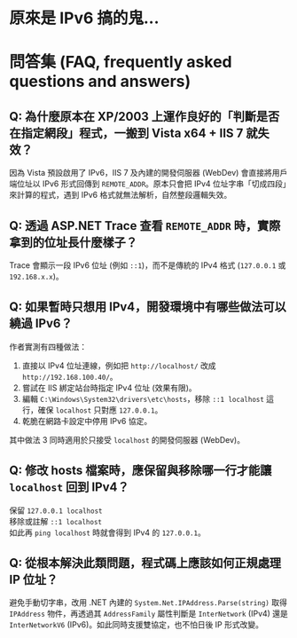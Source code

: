 # 原來是 IPv6 搞的鬼...

# 問答集 (FAQ, frequently asked questions and answers)

## Q: 為什麼原本在 XP/2003 上運作良好的「判斷是否在指定網段」程式，一搬到 Vista x64 + IIS 7 就失效？
因為 Vista 預設啟用了 IPv6，IIS 7 及內建的開發伺服器 (WebDev) 會直接將用戶端位址以 IPv6 形式回傳到 `REMOTE_ADDR`。原本只會把 IPv4 位址字串「切成四段」來計算的程式，遇到 IPv6 格式就無法解析，自然整段邏輯失效。

## Q: 透過 ASP.NET Trace 查看 `REMOTE_ADDR` 時，實際拿到的位址長什麼樣子？
Trace 會顯示一段 IPv6 位址 (例如 `::1`)，而不是傳統的 IPv4 格式 (`127.0.0.1` 或 `192.168.x.x`)。

## Q: 如果暫時只想用 IPv4，開發環境中有哪些做法可以繞過 IPv6？
作者實測有四種做法：
1. 直接以 IPv4 位址連線，例如把 `http://localhost/` 改成 `http://192.168.100.40/`。  
2. 嘗試在 IIS 綁定站台時指定 IPv4 位址 (效果有限)。  
3. 編輯 `C:\Windows\System32\drivers\etc\hosts`，移除 `::1 localhost` 這行，確保 `localhost` 只對應 `127.0.0.1`。  
4. 乾脆在網路卡設定中停用 IPv6 協定。  

其中做法 3 同時適用於只接受 `localhost` 的開發伺服器 (WebDev)。

## Q: 修改 hosts 檔案時，應保留與移除哪一行才能讓 `localhost` 回到 IPv4？
保留 `127.0.0.1 localhost`  
移除或註解 `::1 localhost`  
如此再 `ping localhost` 時就會得到 IPv4 的 `127.0.0.1`。

## Q: 從根本解決此類問題，程式碼上應該如何正規處理 IP 位址？
避免手動切字串，改用 .NET 內建的 `System.Net.IPAddress.Parse(string)` 取得 `IPAddress` 物件，再透過其 `AddressFamily` 屬性判斷是 `InterNetwork` (IPv4) 還是 `InterNetworkV6` (IPv6)。如此同時支援雙協定，也不怕日後 IP 形式改變。